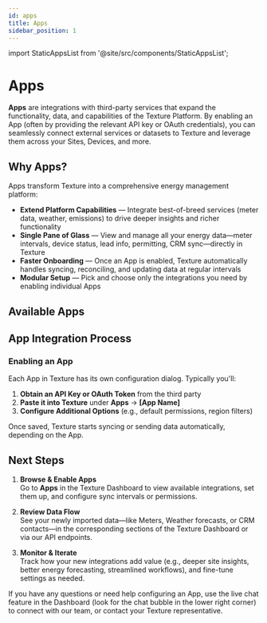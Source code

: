 ```yaml
---
id: apps
title: Apps
sidebar_position: 1
---
```


import StaticAppsList from '@site/src/components/StaticAppsList';

# Apps

**Apps** are integrations with third-party services that expand the functionality, data, and capabilities of the Texture Platform. By enabling an App (often by providing the relevant API key or OAuth credentials), you can seamlessly connect external services or datasets to Texture and leverage them across your Sites, Devices, and more.

## Why Apps?

Apps transform Texture into a comprehensive energy management platform:

- **Extend Platform Capabilities** — Integrate best-of-breed services (meter data, weather, emissions) to drive deeper insights and richer functionality
- **Single Pane of Glass** — View and manage all your energy data—meter intervals, device status, lead info, permitting, CRM sync—directly in Texture
- **Faster Onboarding** — Once an App is enabled, Texture automatically handles syncing, reconciling, and updating data at regular intervals
- **Modular Setup** — Pick and choose only the integrations you need by enabling individual Apps

## Available Apps

<StaticAppsList />

## App Integration Process

### Enabling an App

Each App in Texture has its own configuration dialog. Typically you'll:

1. **Obtain an API Key or OAuth Token** from the third party
2. **Paste it into Texture** under **Apps** → **[App Name]**
3. **Configure Additional Options** (e.g., default permissions, region filters)

Once saved, Texture starts syncing or sending data automatically, depending on the App.

## Next Steps

1. **Browse & Enable Apps**  
   Go to **Apps** in the Texture Dashboard to view available integrations, set them up, and configure sync intervals or permissions.

2. **Review Data Flow**  
   See your newly imported data—like Meters, Weather forecasts, or CRM contacts—in the corresponding sections of the Texture Dashboard or via our API endpoints.

3. **Monitor & Iterate**  
   Track how your new integrations add value (e.g., deeper site insights, better energy forecasting, streamlined workflows), and fine-tune settings as needed.

If you have any questions or need help configuring an App, use the live chat feature in the Dashboard (look for the chat bubble in the lower right corner) to connect with our team, or contact your Texture representative.
